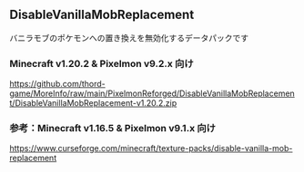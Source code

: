 
## DisableVanillaMobReplacement

バニラモブのポケモンへの置き換えを無効化するデータパックです

### Minecraft v1.20.2 & Pixelmon v9.2.x 向け

https://github.com/thord-game/MoreInfo/raw/main/PixelmonReforged/DisableVanillaMobReplacement/DisableVanillaMobReplacement-v1.20.2.zip


### 参考：Minecraft v1.16.5 & Pixelmon v9.1.x 向け

https://www.curseforge.com/minecraft/texture-packs/disable-vanilla-mob-replacement


